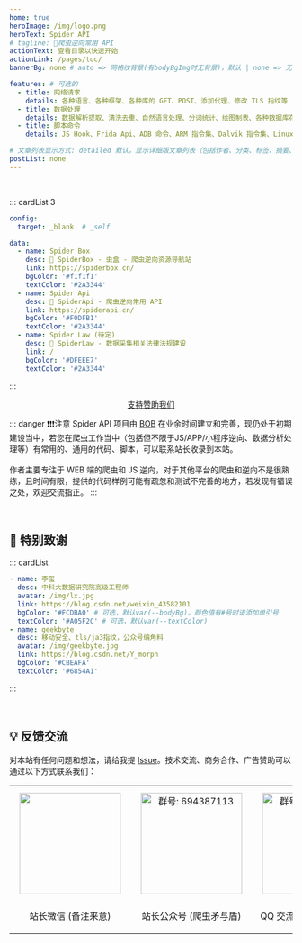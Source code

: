 ```yaml
---
home: true
heroImage: /img/logo.png
heroText: Spider API
# tagline: 🚀爬虫逆向常用 API
actionText: 查看目录以快速开始
actionLink: /pages/toc/
bannerBg: none # auto => 网格纹背景(有bodyBgImg时无背景)，默认 | none => 无 | '大图地址' | background: 自定义背景样式       提示：如发现文本颜色不适应你的背景时可以到palette.styl修改$bannerTextColor变量

features: # 可选的
  - title: 网络请求
    details: 各种语言、各种框架、各种库的 GET、POST、添加代理、修改 TLS 指纹等
  - title: 数据处理
    details: 数据解析提取、清洗去重、自然语言处理、分词统计、绘图制表、各种数据库存储等
  - title: 脚本命令
    details: JS Hook、Frida Api、ADB 命令、ARM 指令集、Dalvik 指令集、Linux 命令等

# 文章列表显示方式: detailed 默认，显示详细版文章列表（包括作者、分类、标签、摘要、分页等）| simple => 显示简约版文章列表（仅标题和日期）| none 不显示文章列表
postList: none
---
```


<!-- <br/>
<p align="center">
  <a href="https://www.npmjs.com/package/vuepress-theme-vdoing" target="_blank"><img src="https://img.shields.io/npm/v/vuepress-theme-vdoing" alt="npm" class="no-zoom"></a>
  <a href="https://www.npmjs.com/package/vuepress-theme-vdoing" target="_blank"><img src="https://img.shields.io/npm/dt/vuepress-theme-vdoing" alt="npm" class="no-zoom"></a>
  <a href="https://github.com/xugaoyi/vuepress-theme-vdoing" target="_blank"><img src='https://img.shields.io/github/stars/xugaoyi/vuepress-theme-vdoing' alt='GitHub stars' class="no-zoom"></a>
  <a href="https://github.com/xugaoyi/vuepress-theme-vdoing" target="_blank"><img src='https://img.shields.io/github/forks/xugaoyi/vuepress-theme-vdoing' alt='GitHub forks' class="no-zoom"></a>
</p>

<br/>
<p align="center" style="color: #999;">
  赞助商 (进入注册为主题作者充电)
</p>
<p align="center">
  <a href="http://apifox.cn/a103xugaoyi" target="_blank"><img src="https://cdn.staticaly.com/gh/xugaoyi/blog-gitalk-comment@master/img/441669861566_.2bedplbm21hc.jpg" alt="npm" class="no-zoom" style="width: 300px;border-radius: 2px;"></a>
</p> -->

<br/>

::: cardList 3
```yaml
config:
  target: _blank  # _self

data:
  - name: Spider Box
    desc: 🚀 SpiderBox - 虫盒 - 爬虫逆向资源导航站
    link: https://spiderbox.cn/
    bgColor: '#f1f1f1'
    textColor: '#2A3344'
  - name: Spider Api
    desc: 🚀 SpiderApi - 爬虫逆向常用 API
    link: https://spiderapi.cn/
    bgColor: '#F0DFB1'
    textColor: '#2A3344'
  - name: Spider Law (待定)
    desc: 🚀 SpiderLaw - 数据采集相关法律法规建设
    link: /
    bgColor: '#DFEEE7'
    textColor: '#2A3344'
```
:::

<p align="center">
  <a class="become-sponsor" href="/pages/sponsor/">支持赞助我们</a>
</p>

::: danger ❗❗❗注意
Spider API 项目由 <a href="https://www.itbob.cn" target="_blank">BOB</a> 在业余时间建立和完善，现仍处于初期建设当中，若您在爬虫工作当中（包括但不限于JS/APP/小程序逆向、数据分析处理等）有常用的、通用的代码、脚本，可以联系站长收录到本站。
<br/><br/>
作者主要专注于 WEB 端的爬虫和 JS 逆向，对于其他平台的爬虫和逆向不是很熟练，且时间有限，提供的代码样例可能有疏忽和测试不完善的地方，若发现有错误之处，欢迎交流指正。
:::


<br/>

## 🎉 特别致谢

::: cardList
```yaml
- name: 李玺
  desc: 中科大数据研究院高级工程师
  avatar: /img/lx.jpg
  link: https://blog.csdn.net/weixin_43582101
  bgColor: '#FCDBA0' # 可选，默认var(--bodyBg)。颜色值有#号时请添加单引号
  textColor: '#A05F2C' # 可选，默认var(--textColor)
- name: geekbyte
  desc: 移动安全、tls/ja3指纹，公众号编角料
  avatar: /img/geekbyte.jpg
  link: https://blog.csdn.net/Y_morph
  bgColor: '#CBEAFA'
  textColor: '#6854A1'
```
:::

<br/>

<!-- ## ⚡️未来...

::: tip
期待 [VuePress v2.0](https://github.com/vuepress/vuepress-next) 以及 [VitePress](https://github.com/vuejs/vitepress) 的正式发布...

届时，VuePress 1.x 编译慢的缺点将得到极大的改善。我将会视情况把主题升级至 VuePress v2.0 或 VitePress。还希望大家多多 [:sparkling_heart:支持](/pages/1b12ed/) 哟，持续关注吧~
::: -->

<!-- <br/> -->

<!-- ## 💎 公众号
`有趣研究社`是本人对各种有趣的、好玩的、沙雕的创意和想法以在线小网站或者文章的形式表达出来，比如：
- [小霸王游戏机](https://game.xugaoyi.com)
- [爱国头像生成器](https://avatar.xugaoyi.com/)
- [到账语音生成器](https://zfb.xugaoyi.com/)

还有更多好玩的等你去探索吧~

::: center
<img src="https://fastly.jsdelivr.net/gh/xugaoyi/image_store@master/blog/qrcode.zdqv9mlfc0g.jpg"  style="width:190px;" />
:::

<br/> -->

## 💡 反馈交流

对本站有任何问题和想法，请给我提 [Issue](https://github.com/TRHX/SpiderApi/issues)。技术交流、商务合作、广告赞助可以通过以下方式联系我们：

<table>
  <tbody>
    <tr>
      <td align="center" valign="middle">
        <a href="/img/qrcode/wechat.webp" target="_blank">
          <img src="/img/qrcode/wechat.webp" class="no-zoom" style="width:180px;margin: 10px;">
        </a>
        <p>站长微信 (备注来意)</p>
      </td>
      <td align="center" valign="middle">
        <a href="/img/qrcode/gzh.webp" target="_blank">
          <img :src="$withBase('/img/qrcode/gzh.webp')" alt="群号: 694387113" class="no-zoom" style="width:180px;margin: 10px;">
        </a>
        <p>站长公众号 (爬虫矛与盾)</p>
      </td>
      <td align="center" valign="middle">
        <a href="/img/qrcode/qq.webp" target="_blank">
          <img :src="$withBase('/img/qrcode/qq.webp')" alt="群号: 694387113" class="no-zoom" style="width:180px;margin: 10px;">
        </a>
        <p>QQ 交流群 (941013658)</p>
      </td>
    </tr>
  </tbody>
</table>

<!-- | <img :src="$withBase('/img/qrcode/wechat.webp')" alt="赞赏码" width=180> | <img :src="$withBase('/img/qrcode/gzh.webp')" alt="Wechat QRcode" width=180>| <img :src="$withBase('/img/qrcode/qq.webp')" alt="Alipay QRcode" width=180> |
| :---: | :---: | :---: |
| 站长微信 (备注来意) | 站长公众号 (爬虫矛与盾) | QQ交流群 (941013658) | -->



<!-- AD -->
<div class="wwads-cn wwads-horizontal page-wwads" data-id="136"></div>
<style>
  .page-wwads{
    width:100%!important;
    min-height: 0;
    margin: 0;
  }
  .page-wwads .wwads-img img{
    width:80px!important;
  }
  .page-wwads .wwads-poweredby{
    width: 40px;
    position: absolute;
    right: 25px;
    bottom: 3px;
  }
  .wwads-content .wwads-text, .page-wwads .wwads-text{
    height: 100%;
    padding-top: 5px;
    display: block;
  }
</style>
